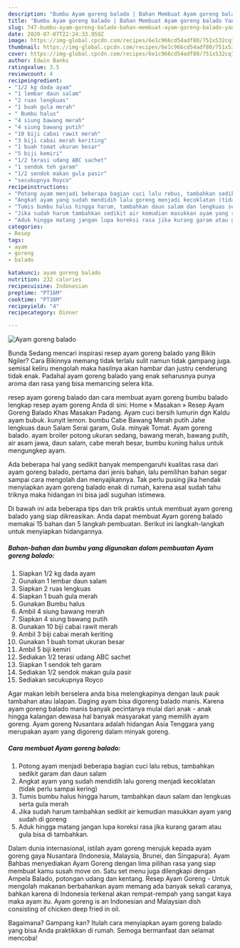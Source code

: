 ```yaml
---
description: "Bumbu Ayam goreng balado | Bahan Membuat Ayam goreng balado Yang Sempurna"
title: "Bumbu Ayam goreng balado | Bahan Membuat Ayam goreng balado Yang Sempurna"
slug: 747-bumbu-ayam-goreng-balado-bahan-membuat-ayam-goreng-balado-yang-sempurna
date: 2020-07-07T22:24:33.959Z
image: https://img-global.cpcdn.com/recipes/6e1c966cd54adf80/751x532cq70/ayam-goreng-balado-foto-resep-utama.jpg
thumbnail: https://img-global.cpcdn.com/recipes/6e1c966cd54adf80/751x532cq70/ayam-goreng-balado-foto-resep-utama.jpg
cover: https://img-global.cpcdn.com/recipes/6e1c966cd54adf80/751x532cq70/ayam-goreng-balado-foto-resep-utama.jpg
author: Edwin Banks
ratingvalue: 3.5
reviewcount: 4
recipeingredient:
- "1/2 kg dada ayam"
- "1 lembar daun salam"
- "2 ruas lengkuas"
- "1 buah gula merah"
- " Bumbu halus"
- "4 siung bawang merah"
- "4 siung bawang putih"
- "10 biji cabai rawit merah"
- "3 biji cabai merah keriting"
- "1 buah tomat ukuran besar"
- "5 biji kemiri"
- "1/2 terasi udang ABC sachet"
- "1 sendok teh garam"
- "1/2 sendok makan gula pasir"
- "secukupnya Royco"
recipeinstructions:
- "Potong ayam menjadi beberapa bagian cuci lalu rebus, tambahkan sedikit garam dan daun salam"
- "Angkat ayam yang sudah mendidih lalu goreng menjadi kecoklatan (tidak perlu sampai kering)"
- "Tumis bumbu halus hingga harum, tambahkan daun salam dan lengkuas serta gula merah"
- "Jika sudah harum tambahkan sedikit air kemudian masukkan ayam yang sudah di goreng"
- "Aduk hingga matang jangan lupa koreksi rasa jika kurang garam atau gula bisa di tambahkan."
categories:
- Resep
tags:
- ayam
- goreng
- balado

katakunci: ayam goreng balado 
nutrition: 232 calories
recipecuisine: Indonesian
preptime: "PT16M"
cooktime: "PT38M"
recipeyield: "4"
recipecategory: Dinner

---
```



![Ayam goreng balado](https://img-global.cpcdn.com/recipes/6e1c966cd54adf80/751x532cq70/ayam-goreng-balado-foto-resep-utama.jpg)

Bunda Sedang mencari inspirasi resep ayam goreng balado yang Bikin Ngiler? Cara Bikinnya memang tidak terlalu sulit namun tidak gampang juga. semisal keliru mengolah maka hasilnya akan hambar dan justru cenderung tidak enak. Padahal ayam goreng balado yang enak seharusnya punya aroma dan rasa yang bisa memancing selera kita.

resep ayam goreng balado dan cara membuat ayam goreng bumbu balado lengkap resep ayam goreng Anda di sini: Home » Masakan » Resep Ayam Goreng Balado Khas Masakan Padang. Ayam cuci bersih lumurin dgn Kaldu ayam bubuk. kunyit lemon. bumbu Cabe Bawang Merah putih Jahe lengkuas daun Salam Serai garam, Gula. minyak Tomat. Ayam goreng balado. ayam broiler potong ukuran sedang, bawang merah, bawang putih, air asam jawa, daun salam, cabe merah besar, bumbu kuning halus untuk mengungkep ayam.

Ada beberapa hal yang sedikit banyak mempengaruhi kualitas rasa dari ayam goreng balado, pertama dari jenis bahan, lalu pemilihan bahan segar sampai cara mengolah dan menyajikannya. Tak perlu pusing jika hendak menyiapkan ayam goreng balado enak di rumah, karena asal sudah tahu triknya maka hidangan ini bisa jadi suguhan istimewa.


Di bawah ini ada beberapa tips dan trik praktis untuk membuat ayam goreng balado yang siap dikreasikan. Anda dapat membuat Ayam goreng balado memakai 15 bahan dan 5 langkah pembuatan. Berikut ini langkah-langkah untuk menyiapkan hidangannya.

<!--inarticleads1-->

##### Bahan-bahan dan bumbu yang digunakan dalam pembuatan Ayam goreng balado:

1. Siapkan 1/2 kg dada ayam
1. Gunakan 1 lembar daun salam
1. Siapkan 2 ruas lengkuas
1. Siapkan 1 buah gula merah
1. Gunakan  Bumbu halus
1. Ambil 4 siung bawang merah
1. Siapkan 4 siung bawang putih
1. Gunakan 10 biji cabai rawit merah
1. Ambil 3 biji cabai merah keriting
1. Gunakan 1 buah tomat ukuran besar
1. Ambil 5 biji kemiri
1. Sediakan 1/2 terasi udang ABC sachet
1. Siapkan 1 sendok teh garam
1. Sediakan 1/2 sendok makan gula pasir
1. Sediakan secukupnya Royco


Agar makan lebih berselera anda bisa melengkapinya dengan lauk pauk tambahan atau lalapan. Daging ayam bisa digoreng balado manis. Karena ayam goreng balado manis banyak pecintanya mulai dari anak - anak hingga kalangan dewasa hal banyak masyarakat yang memilih ayam goreng. Ayam goreng Nusantara adalah hidangan Asia Tenggara yang merupakan ayam yang digoreng dalam minyak goreng. 

<!--inarticleads2-->

##### Cara membuat Ayam goreng balado:

1. Potong ayam menjadi beberapa bagian cuci lalu rebus, tambahkan sedikit garam dan daun salam
1. Angkat ayam yang sudah mendidih lalu goreng menjadi kecoklatan (tidak perlu sampai kering)
1. Tumis bumbu halus hingga harum, tambahkan daun salam dan lengkuas serta gula merah
1. Jika sudah harum tambahkan sedikit air kemudian masukkan ayam yang sudah di goreng
1. Aduk hingga matang jangan lupa koreksi rasa jika kurang garam atau gula bisa di tambahkan.


Dalam dunia internasional, istilah ayam goreng merujuk kepada ayam goreng gaya Nusantara (Indonesia, Malaysia, Brunei, dan Singapura). Ayam Bahbas menyediakan Ayam Goreng dengan lima pilihan rasa yang siap membuat kamu susah move on. Satu set menu juga dilengkapi dengan Ampela Balado, potongan udang dan kentang. Resep Ayam Goreng - Untuk mengolah makanan berbahankan ayam memang ada banyak sekali caranya, bahkan karena di Indonesia terkenal akan rempat-rempah yang sangat kaya maka ayam itu. Ayam goreng is an Indonesian and Malaysian dish consisting of chicken deep fried in oil. 

Bagaimana? Gampang kan? Itulah cara menyiapkan ayam goreng balado yang bisa Anda praktikkan di rumah. Semoga bermanfaat dan selamat mencoba!
